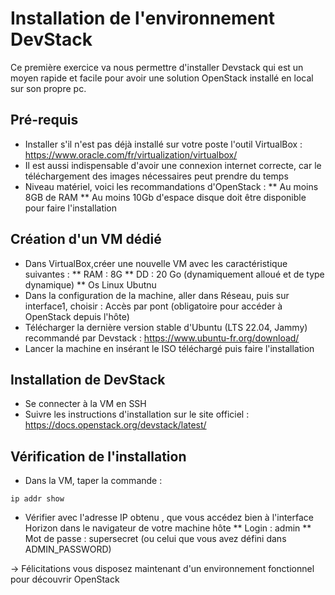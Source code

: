 # Installation de l'environnement DevStack

Ce première exercice va nous permettre d'installer Devstack qui est un moyen rapide et facile pour avoir une solution OpenStack installé en local sur son propre pc.

## Pré-requis

* Installer s'il n'est pas déjà installé sur votre poste l'outil VirtualBox : https://www.oracle.com/fr/virtualization/virtualbox/
* Il est aussi indispensable d'avoir une connexion internet correcte, car le téléchargement des images nécessaires peut prendre du temps 
* Niveau matériel, voici les recommandations d'OpenStack :
**  Au moins 8GB de RAM
** Au moins 10Gb d'espace disque doit être disponible pour faire l'installation

## Création d'un VM dédié
* Dans VirtualBox,créer une nouvelle VM avec les caractéristique suivantes :
** RAM : 8G
** DD : 20 Go (dynamiquement alloué et de type dynamique)
** Os Linux Ubutnu
* Dans la configuration de la machine, aller dans Réseau, puis sur interface1, choisir : Accès par pont (obligatoire pour accéder à OpenStack depuis l'hôte)
* Télécharger la dernière version stable d'Ubuntu (LTS 22.04, Jammy) recommandé par Devstack : https://www.ubuntu-fr.org/download/  
* Lancer la machine en insérant le ISO téléchargé puis faire l'installation 

## Installation de DevStack

* Se connecter à la VM en SSH
* Suivre les instructions d'installation sur le site officiel : https://docs.openstack.org/devstack/latest/ 

## Vérification de l'installation 
* Dans la VM, taper la commande :
```
ip addr show
```
* Vérifier avec l'adresse IP obtenu , que vous accédez bien à l'interface Horizon dans le navigateur de votre machine hôte
** Login : admin
** Mot de passe : supersecret (ou celui que vous avez défini dans ADMIN_PASSWORD)

-> Félicitations vous disposez maintenant d'un environnement fonctionnel pour découvrir OpenStack
